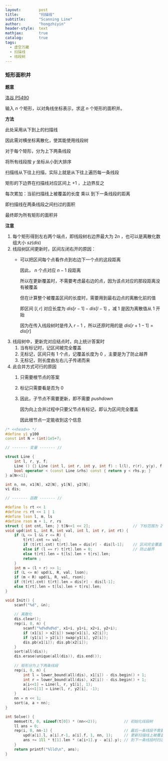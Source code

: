 ```yaml
---
layout:        post
title:         "扫描线"
subtitle:      "Scanning Line"
author:        "hongzhiyin"
header-style:  text
mathjax:       true
catalog:       true
tags:
  - 虚空万藏
  - 扫描线
  - 线段树
---
```


### 矩形面积并

**题意** 

[洛谷 P5490](https://www.luogu.org/problem/P5490) 

输入 $n$ 个矩形，以对角线坐标表示，求这 $n$ 个矩形的面积并。

**方法** 

此处采用从下到上的扫描线

因此需对横坐标离散化，使其能使用线段树

对于每个矩形，分为上下两条线段

将所有线段按 $y$ 坐标从小到大排序

扫描线从下往上扫描，实际上就是从下往上遍历每一条线段

矩形的下边界在扫描线对应区间上 $+1$ ，上边界反之

每次累加：当前扫描线上被覆盖的长度 乘以 到下一条线段的距离

即扫描线在两条线段之间扫过的面积

最终即为所有矩形的面积并



**注意**

1. 每个矩形得到左右两个端点，即线段树右边界最大为 $2n$ ，也可以是离散化数组大小 $sz(dis)$
2. 线段树区间更新时，区间左闭右开的原因：
   - 可以把区间每个点看作点到右边下一个点的这段距离
   
     因此， $n$ 个点对应 $n-1$ 段距离
   
     所以在更新覆盖时，不需要考虑最右边的点，因为该点对应的那段距离没有被覆盖
   
     但在计算整个被覆盖区间的长度时，需要用到最右边点的离散化前的值
   
     即区间 $[l, r]$ 对应长度为 $dis[r-1] - dis[l-1]$ ，减 $1$ 是因为离散值从 $1$ 开始
   
     因为在传入线段树时是传入 $r-1$ ，所以还原时用的是 $dis[r+1-1] = dis[r]$ 
3. 线段树中，更新完对应结点时，向上统计答案时
   1. 当有标记时，记区间被完全覆盖
   2. 无标记，区间只有 $1$ 个点，记覆盖长度为 $0$ ，主要是为了防止越界
   3. 无标记，则长度由左右儿子传递而来
4. 此合并方式可行的原因
   1. 只需要根节点的答案
   2. 标记只需要看是否为 $0$ 
   3. 因此，子节点不需要更新，即不需要 $pushdown$ 
   
      因为向上合并过程中只要父节点有标记，即认为区间完全覆盖
   
      因此根节点一定能收到这个信息



```c++
/* <<head>> */
#define y1 y100
const int N = (int)1e5+7;

// ------- 变量 ------- //

struct Line {
    int l, r, y, f;
    Line () {} Line (int l, int r, int y, int f) : l(l), r(r), y(y), f(f) {} 
    bool operator < (const Line &rhs) const { return y < rhs.y; }
} a[N<<1];

int n, nn, x1[N], x2[N], y1[N], y2[N];
vi dis;

// ------- 函数 ------- //

#define ls rt << 1
#define rs rt << 1 | 1
#define lson l, m, ls
#define rson m + 1, r, rs
struct { int cnt, len; } t[N<<1 << 2];                   // 下标范围为 2n
void upd(int L, int R, int val, int l, int r, int rt) {
    if (L <= l && r <= R) {
        t[rt].cnt += val;
        if (t[rt].cnt) t[rt].len = dis[r] - dis[l-1];    // 区间完全覆盖
        else if (l == r) t[rt].len = 0;                  // 防止越界
        else t[rt].len = t[ls].len + t[rs].len;
        return ;
    }
    int m = (l + r) >> 1;
    if (L <= m) upd(L, R, val, lson);
    if (m < R) upd(L, R, val, rson);
    if (t[rt].cnt) t[rt].len = dis[r] - dis[l-1];
    else t[rt].len = t[ls].len + t[rs].len;
}

void Init() {
    scanf("%d", &n);
    
    // 离散化
    dis.clear();
    rep(i, 0, n) {
        scanf("%d%d%d%d", x1+i, y1+i, x2+i, y2+i);
        if (x1[i] > x2[i]) swap(x1[i], x2[i]);
        if (y1[i] > y2[i]) swap(y1[i], y2[i]);
        dis.pb(x1[i]); dis.pb(x2[i]);
    }
    sort(all(dis));
    dis.erase(unique(all(dis)), dis.end());
    
    // 矩形分为上下两条线段
    rep(i, 0, n) {
        int l = lower_bound(all(dis), x1[i]) - dis.begin() + 1;
        int r = lower_bound(all(dis), x2[i]) - dis.begin() + 1;
        a[i<<1] = Line(l, r, y1[i], 1);
        a[i<<1|1] = Line(l, r, y2[i], -1);
    }
    nn = n << 1;
    sort(a, a + nn);
}

int Solve() {
    memset(t, 0, sizeof(t[0]) * (nn<<2));            // 初始化线段树
    ll ans = 0;
    rep(i, 0, nn-1) {                                // 最后一条线段不需要遍历
        upd(a[i].l, a[i].r-1, a[i].f, 1, nn, 1);     // 更新扫描线上被覆盖长度
        ans += 1ll * t[1].len * (a[i+1].y - a[i].y); // 到下一条线段时扫过的面积
    }
    return printf("%lld\n", ans);
}
```

